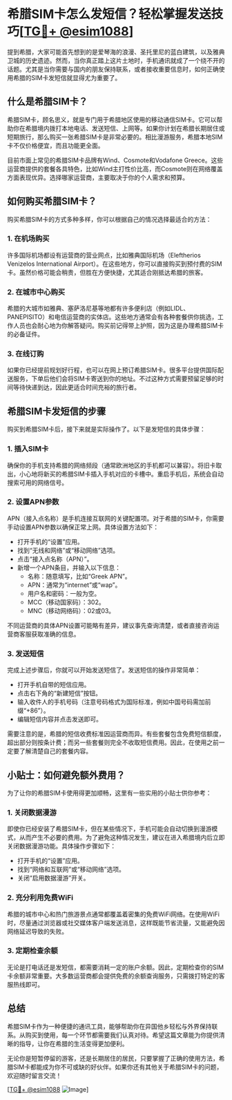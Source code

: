 # 希腊SIM卡怎么发短信？轻松掌握发送技巧[[TG💪+ @esim1088](https://t.me/s/esim1088)]

提到希腊，大家可能首先想到的是爱琴海的浪漫、圣托里尼的蓝白建筑，以及雅典卫城的历史遗迹。然而，当你真正踏上这片土地时，手机通讯就成了一个绕不开的话题。尤其是当你需要与国内的朋友保持联系，或者接收重要信息时，如何正确使用希腊的SIM卡发短信就显得尤为重要了。

## 什么是希腊SIM卡？

希腊SIM卡，顾名思义，就是专门用于希腊地区使用的移动通信SIM卡。它可以帮助你在希腊境内拨打本地电话、发送短信、上网等。如果你计划在希腊长期居住或短期旅行，那么购买一张希腊SIM卡是非常必要的。相比漫游服务，希腊本地SIM卡不仅价格便宜，而且功能更全面。

目前市面上常见的希腊SIM卡品牌有Wind、Cosmote和Vodafone Greece。这些运营商提供的套餐各具特色，比如Wind主打性价比高，而Cosmote则在网络覆盖方面表现优异。选择哪家运营商，主要取决于你的个人需求和预算。

## 如何购买希腊SIM卡？

购买希腊SIM卡的方式多种多样，你可以根据自己的情况选择最适合的方法：

### 1. 在机场购买

许多国际机场都设有运营商的营业网点，比如雅典国际机场（Eleftherios Venizelos International Airport）。在这些地方，你可以直接购买到预付费的SIM卡。虽然价格可能会稍贵，但胜在方便快捷，尤其适合刚抵达希腊的旅客。

### 2. 在城市中心购买

希腊的大城市如雅典、塞萨洛尼基等地都有许多便利店（例如LIDL、PANEPISITO）和电信运营商的实体店。这些地方通常会有各种套餐供你挑选，工作人员也会耐心地为你解答疑问。购买前记得带上护照，因为这是办理希腊SIM卡的必备证件。

### 3. 在线订购

如果你已经提前规划好行程，也可以在网上预订希腊SIM卡。很多平台提供国际配送服务，下单后他们会将SIM卡寄送到你的地址。不过这种方式需要预留足够的时间等待快递到达，因此更适合时间充裕的旅行者。

## 希腊SIM卡发短信的步骤

购买到希腊SIM卡后，接下来就是实际操作了。以下是发短信的具体步骤：

### 1. 插入SIM卡

确保你的手机支持希腊的网络频段（通常欧洲地区的手机都可以兼容）。将旧卡取出，小心地将新买的希腊SIM卡插入手机对应的卡槽中。重启手机后，系统会自动搜索可用的网络信号。

### 2. 设置APN参数

APN（接入点名称）是手机连接互联网的关键配置项。对于希腊的SIM卡，你需要手动设置APN参数以确保正常上网。具体设置方法如下：

- 打开手机的“设置”应用。
- 找到“无线和网络”或“移动网络”选项。
- 点击“接入点名称（APN）”。
- 新增一个APN条目，并输入以下信息：
  - 名称：随意填写，比如“Greek APN”。
  - APN：通常为“internet”或“wap”。
  - 用户名和密码：一般为空。
  - MCC（移动国家码）：302。
  - MNC（移动网络码）：02或03。

不同运营商的具体APN设置可能略有差异，建议事先查询清楚，或者直接咨询运营商客服获取准确的信息。

### 3. 发送短信

完成上述步骤后，你就可以开始发送短信了。发送短信的操作非常简单：

- 打开手机自带的短信应用。
- 点击右下角的“新建短信”按钮。
- 输入收件人的手机号码（注意号码格式为国际标准，例如中国号码需加前缀“+86”）。
- 编辑短信内容并点击发送即可。

需要注意的是，希腊的短信收费标准因运营商而异。有些套餐包含免费短信额度，超出部分则按条计费；而另一些套餐则完全不收取短信费用。因此，在使用之前一定要了解清楚自己的套餐内容。

## 小贴士：如何避免额外费用？

为了让你的希腊SIM卡使用得更加顺畅，这里有一些实用的小贴士供你参考：

### 1. 关闭数据漫游

即使你已经安装了希腊SIM卡，但在某些情况下，手机可能会自动切换到漫游模式，从而产生不必要的费用。为了避免这种情况发生，建议在进入希腊境内后立即关闭数据漫游功能。具体操作步骤如下：

- 打开手机的“设置”应用。
- 找到“网络和互联网”或“移动网络”选项。
- 关闭“启用数据漫游”开关。

### 2. 充分利用免费WiFi

希腊的城市中心和热门旅游景点通常都覆盖着密集的免费WiFi网络。在使用WiFi时，尽量通过浏览器或社交媒体客户端发送消息，这样既能节省流量，又能避免因网络延迟导致的失败。

### 3. 定期检查余额

无论是打电话还是发短信，都需要消耗一定的账户余额。因此，定期检查你的SIM卡余额非常重要。大多数运营商都会提供免费的余额查询服务，只需拨打特定的客服热线即可。

## 总结

希腊SIM卡作为一种便捷的通讯工具，能够帮助你在异国他乡轻松与外界保持联系。从购买到使用，每一个环节都需要我们认真对待。希望这篇文章能为你提供清晰的指导，让你在希腊的生活变得更加便利。

无论你是短暂停留的游客，还是长期居住的居民，只要掌握了正确的使用方法，希腊SIM卡都能成为你不可或缺的好伙伴。如果你还有其他关于希腊SIM卡的问题，欢迎随时留言交流！

[[TG💪+ @esim1088](https://t.me/s/esim1088) ![Image](https://i.postimg.cc/4NQfJmqS/Snipaste-2025-05-13-00-14-12.png)]